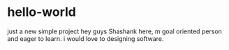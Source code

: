 # hello-world
just a new simple project
hey guys 
 Shashank here, m goal oriented person and eager to learn. i would love to  designing software.
